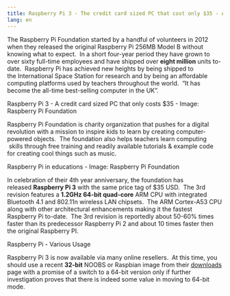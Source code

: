 ```yaml
---
title: Raspberry Pi 3 - The credit card sized PC that cost only $35 - All-time bestselling computer in UK
lang: en
---
```


The Raspberry Pi Foundation started by a handful of volunteers in 2012 when they released the original Raspberry Pi 256MB Model B without knowing what to expect.  In a short four-year period they have grown to over sixty full-time employees and have shipped over **eight million** units to-date.  Raspberry Pi has achieved new heights by being shipped to the International Space Station for research and by being an affordable computing platforms used by teachers throughout the world.  “It has become the all-time best-selling computer in the UK”.

Raspberry Pi 3 - A credit card sized PC that only costs \$35 - Image: Raspberry Pi Foundation

Raspberry Pi Foundation is charity organization that pushes for a digital revolution with a mission to inspire kids to learn by creating computer-powered objects.  The foundation also helps teachers learn computing  skills through free training and readily available tutorials & example code for creating cool things such as music.

Raspberry Pi in educations - Image: Raspberry Pi Foundation

In celebration of their 4th year anniversary, the foundation has released **Raspberry Pi 3** with the same price tag of \$35 USD.  The 3rd revision features a **1.2GHz 64-bit quad-core** ARM CPU with integrated Bluetooth 4.1 and 802.11n wireless LAN chipsets.  The ARM Cortex-A53 CPU along with other architectural enhancements making it the fastest Raspberry Pi to-date.  The 3rd revision is reportedly about 50-60% times faster than its predecessor Raspberry Pi 2 and about 10 times faster then the original Raspberry PI.

Raspberry Pi - Various Usage

Raspberry Pi 3 is now available via many online resellers.  At this time, you should use a recent **32-bit** NOOBS or Raspbian image from their [downloads] page with a promise of a switch to a 64-bit version only if further investigation proves that there is indeed some value in moving to 64-bit mode.

  [downloads]: https://www.raspberrypi.org/downloads/
